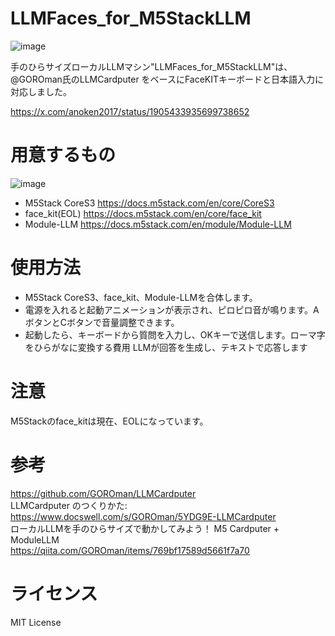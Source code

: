 # LLMFaces_for_M5StackLLM

![image](https://github.com/user-attachments/assets/15309c27-53c9-4f46-a31a-ceca4d5adf76)

手のひらサイズローカルLLMマシン"LLMFaces_for_M5StackLLM"は、<br>
@GOROman氏のLLMCardputer をベースにFaceKITキーボードと日本語入力に対応しました。<br>

https://x.com/anoken2017/status/1905433935699738652

# 用意するもの

![image](https://github.com/user-attachments/assets/cec0b112-5075-4787-ac0a-dbc00a271705)

 - M5Stack CoreS3
https://docs.m5stack.com/en/core/CoreS3
 - face_kit(EOL)
https://docs.m5stack.com/en/core/face_kit
 - Module-LLM
https://docs.m5stack.com/en/module/Module-LLM

# 使用方法
 - M5Stack CoreS3、face_kit、Module-LLMを合体します。
 - 電源を入れると起動アニメーションが表示され、ピロピロ音が鳴ります。AボタンとCボタンで音量調整できます。
 - 起動したら、キーボードから質問を入力し、OKキーで送信します。ローマ字をひらがなに変換する費用
LLMが回答を生成し、テキストで応答します

# 注意
M5Stackのface_kitは現在、EOLになっています。

# 参考
https://github.com/GOROman/LLMCardputer<br>
LLMCardputer のつくりかた:<br>
https://www.docswell.com/s/GOROman/5YDG9E-LLMCardputer<br>
ローカルLLMを手のひらサイズで動かしてみよう！ M5 Cardputer + ModuleLLM<br>
https://qiita.com/GOROman/items/769bf17589d5661f7a70<br>

# ライセンス
MIT License


